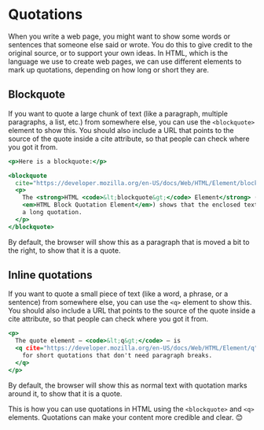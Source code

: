 # Quotations

When you write a web page, you might want to show some words or sentences that someone else said or wrote.
You do this to give credit to the original source, or to support your own ideas. In HTML, which is the language we
use to create web pages, we can use different elements to mark up quotations, depending on how long or short they are.

## Blockquote

If you want to quote a large chunk of text (like a paragraph, multiple paragraphs, a list, etc.) from somewhere else,
you can use the `<blockquote>` element to show this. You should also include a URL that points to the source of the
quote inside a cite attribute, so that people can check where you got it from.

```htm
<p>Here is a blockquote:</p>

<blockquote 
  cite="https://developer.mozilla.org/en-US/docs/Web/HTML/Element/blockquote">
  <p>
    The <strong>HTML <code>&lt;blockquote&gt;</code> Element</strong> (or
    <em>HTML Block Quotation Element</em>) shows that the enclosed text is
    a long quotation.
  </p>
</blockquote>

```

By default, the browser will show this as a paragraph that is moved a bit to the right, to show that it is a quote.

## Inline quotations

If you want to quote a small piece of text (like a word, a phrase, or a sentence) from somewhere else,
you can use the `<q>` element to show this. You should also include a URL that points to the source of the
quote inside a cite attribute, so that people can check where you got it from.

```htm
<p>
  The quote element — <code>&lt;q&gt;</code> — is
  <q cite="https://developer.mozilla.org/en-US/docs/Web/HTML/Element/q">
    for short quotations that don't need paragraph breaks.
  </q>
</p>
```

By default, the browser will show this as normal text with quotation marks around it, to show that it is a quote.

This is how you can use quotations in HTML using the `<blockquote>` and `<q>` elements.
Quotations can make your content more credible and clear. 😊
